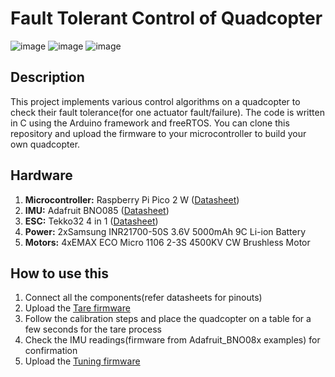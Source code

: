 # Fault Tolerant Control of Quadcopter 

![image](https://img.shields.io/badge/C-00599C?style=for-the-badge&logo=c&logoColor=white)  ![image](https://img.shields.io/badge/Raspberry%20Pi-A22846?style=for-the-badge&logo=Raspberry%20Pi&logoColor=white)  ![image](https://img.shields.io/badge/Arduino_IDE-00979D?style=for-the-badge&logo=arduino&logoColor=white)  

## Description
This project implements various control algorithms on a quadcopter to check their fault tolerance(for one actuator fault/failure). 
The code is written in C using the Arduino framework and freeRTOS. 
You can clone this repository and upload the firmware to your microcontroller to build your own quadcopter.

## Hardware

1. **Microcontroller:** Raspberry Pi Pico 2 W ([Datasheet](https://datasheets.raspberrypi.com/picow/pico-2-w-pinout.pdf))
2. **IMU:**             Adafruit BNO085       ([Datasheet](https://cdn-learn.adafruit.com/downloads/pdf/adafruit-9-dof-orientation-imu-fusion-breakout-bno085.pdf))
3. **ESC:**             Tekko32 4 in 1        ([Datasheet](https://robu.in/wp-content/uploads/2023/12/1777637.pdf))
4. **Power:**           2xSamsung INR21700-50S 3.6V 5000mAh 9C Li-ion Battery
5. **Motors:**          4xEMAX ECO Micro 1106 2-3S 4500KV CW Brushless Motor

## How to use this

1. Connect all the components(refer datasheets for pinouts)
2. Upload the [Tare firmware](taring.ino)
3. Follow the calibration steps and place the quadcopter on a table for a few seconds for the tare process
4. Check the IMU readings(firmware from Adafruit_BNO08x examples) for confirmation
5. Upload the [Tuning firmware](PID_TUNING.ino)
